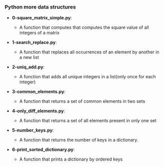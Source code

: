 ### Python more data structures
- **0-square_matrix_simple.py**:
  - A function that computes that computes the square value of all integers of a matrix

- **1-search_replace.py**:
  - A function that replaces all occurrences of an element by another in a new list

- **2-uniq_add.py**:
  - A function that adds all unique integers in a list(only once for each integer) 

- **3-common_elements.py**:
  - A function that returns a set of common elements in two sets

- **4-only_diff_elements.py**:
  - A function that returns a set of all elements present in only one set

- **5-number_keys.py**:
  - A function that returns the number of keys in a dictionary.

- **6-print_sorted_dictionary.py**:
  - A function that prints a dictionary by ordered keys
